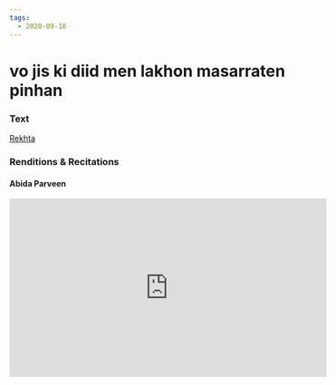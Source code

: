 ```yaml
---
tags:
  - 2020-09-18
---
```

# vo jis ki diid men lakhon masarraten pinhan

### Text
[Rekhta](https://www.rekhta.org/nazms/ek-rah-guzar-par-faiz-ahmad-faiz-nazms?lang=ur)

### Renditions & Recitations

#### Abida Parveen

<iframe width="560" height="315" src="https://www.youtube.com/embed/iKfcDuX79Qc" title="YouTube video player" frameborder="0" allow="accelerometer; autoplay; clipboard-write; encrypted-media; gyroscope; picture-in-picture" allowfullscreen></iframe>

